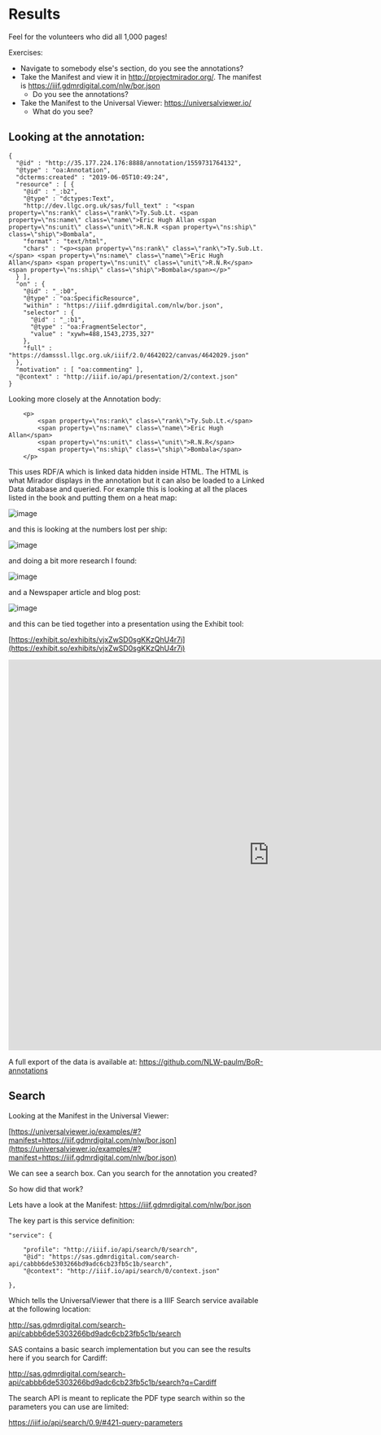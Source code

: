 # Results

Feel for the volunteers who did all 1,000 pages!

Exercises:
 * Navigate to somebody else's section, do you see the annotations?
 * Take the Manifest and view it in http://projectmirador.org/. The manifest is https://iiif.gdmrdigital.com/nlw/bor.json
   * Do you see the annotations? 
 * Take the Manifest to the Universal Viewer: https://universalviewer.io/
   * What do you see?


## Looking at the annotation:

```
{
  "@id" : "http://35.177.224.176:8888/annotation/1559731764132",
  "@type" : "oa:Annotation",
  "dcterms:created" : "2019-06-05T10:49:24",
  "resource" : [ {
    "@id" : "_:b2",
    "@type" : "dctypes:Text",
    "http://dev.llgc.org.uk/sas/full_text" : "<span property=\"ns:rank\" class=\"rank\">Ty.Sub.Lt. <span property=\"ns:name\" class=\"name\">Eric Hugh Allan <span property=\"ns:unit\" class=\"unit\">R.N.R <span property=\"ns:ship\" class=\"ship\">Bombala",
    "format" : "text/html",
    "chars" : "<p><span property=\"ns:rank\" class=\"rank\">Ty.Sub.Lt.</span> <span property=\"ns:name\" class=\"name\">Eric Hugh Allan</span> <span property=\"ns:unit\" class=\"unit\">R.N.R</span> <span property=\"ns:ship\" class=\"ship\">Bombala</span></p>"
  } ],
  "on" : {
    "@id" : "_:b0",
    "@type" : "oa:SpecificResource",
    "within" : "https://iiif.gdmrdigital.com/nlw/bor.json",
    "selector" : {
      "@id" : "_:b1",
      "@type" : "oa:FragmentSelector",
      "value" : "xywh=488,1543,2735,327"
    },
    "full" : "https://damsssl.llgc.org.uk/iiif/2.0/4642022/canvas/4642029.json"
  },
  "motivation" : [ "oa:commenting" ],
  "@context" : "http://iiif.io/api/presentation/2/context.json"
}

```

Looking more closely at the Annotation body:

```
    <p>
        <span property=\"ns:rank\" class=\"rank\">Ty.Sub.Lt.</span>
        <span property=\"ns:name\" class=\"name\">Eric Hugh Allan</span>
        <span property=\"ns:unit\" class=\"unit\">R.N.R</span>
        <span property=\"ns:ship\" class=\"ship\">Bombala</span>
    </p>
```

This uses RDF/A which is linked data hidden inside HTML. The HTML is what Mirador displays in the annotation but it can also be loaded to a Linked Data database and queried. For example this is looking at all the places listed in the book and putting them on a heat map:

![image](images/annos_bor_stats_map.png)  

and this is looking at the numbers lost per ship:

![image](images/annos_bor_ships_lost.png)  

and doing a bit more research I found:

![image](images/annos_bor_sailors_lost.png)  

and a Newspaper article and blog post:

![image](images/annos_bor_newspaper.png)  

and this can be tied together into a presentation using the Exhibit tool:

[https://exhibit.so/exhibits/vjxZwSD0sgKKzQhU4r7i](https://exhibit.so/exhibits/vjxZwSD0sgKKzQhU4r7i)
<iframe src="https://exhibit.so/exhibits/vjxZwSD0sgKKzQhU4r7i?embedded=true" width="1024" height="768" allowfullscreen frameborder="0"></iframe>

A full export of the data is available at: https://github.com/NLW-paulm/BoR-annotations 

## Search

Looking at the Manifest in the Universal Viewer:

[https://universalviewer.io/examples/#?manifest=https://iiif.gdmrdigital.com/nlw/bor.json](https://universalviewer.io/examples/#?manifest=https://iiif.gdmrdigital.com/nlw/bor.json)

We can see a search box. Can you search for the annotation you created?

So how did that work?

Lets have a look at the Manifest: https://iiif.gdmrdigital.com/nlw/bor.json

The key part is this service definition:

```
"service": {

    "profile": "http://iiif.io/api/search/0/search",
    "@id": "https://sas.gdmrdigital.com/search-api/cabbb6de5303266bd9adc6cb23fb5c1b/search",
    "@context": "http://iiif.io/api/search/0/context.json"

},
```

Which tells the UniversalViewer that there is a IIIF Search service available at the following location: 

http://sas.gdmrdigital.com/search-api/cabbb6de5303266bd9adc6cb23fb5c1b/search

SAS contains a basic search implementation but you can see the results here if you search for Cardiff:

http://sas.gdmrdigital.com/search-api/cabbb6de5303266bd9adc6cb23fb5c1b/search?q=Cardiff

The search API is meant to replicate the PDF type search within so the parameters you can use are limited:

https://iiif.io/api/search/0.9/#421-query-parameters



